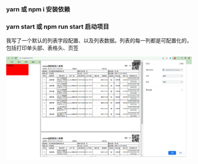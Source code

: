 ### yarn 或 npm i 安装依赖

### yarn start 或 npm run start 启动项目
我写了一个默认的列表字段配置、以及列表数据。列表的每一列都是可配置化的，包括打印单头部、表格头、页签

![printTodo](./.readme/printTodo.png)
